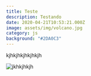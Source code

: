 ```yaml
---
title: Teste
description: Testando
date: 2020-04-21T10:53:21.000Z
image: assets/img/volcano.jpg
category: js
background: "#2DA0C3"
---
```

kjhkjhkjhkjhkjh

![jkhkjhkjh](assets/img/volcano.jpg "jkhkjhkjh")